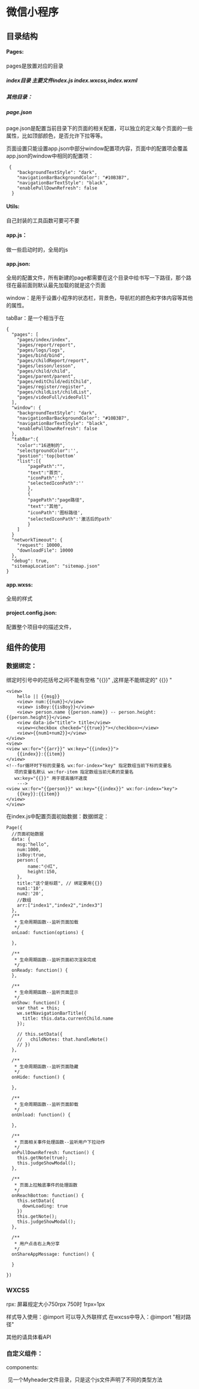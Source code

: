# 微信小程序

## 目录结构

#### Pages:

pages是放置对应的目录

##### index目录 主要文件index.js index.wxcss,index.wxml

##### 其他目录：

##### page.json

page.json是配置当前目录下的页面的相关配置，可以独立的定义每个页面的一些属性，比如顶部颜色，是否允许下拉等等。

页面设置只能设置app.json中部分window配置项内容，页面中的配置项会覆盖app.json的window中相同的配置项：

```
 {
    "backgroundTextStyle": "dark",
    "navigationBarBackgroundColor": "#10B3B7",
    "navigationBarTextStyle": "black",
    "enablePullDownRefresh": false
  }
```



#### Utils:

自己封装的工具函数可要可不要

#### app.js：

做一些启动时的，全局的js

#### app.json:

全局的配置文件，所有新建的page都需要在这个目录中给书写一下路径，那个路径在最前面则默认最先加载的就是这个页面

window：是用于设置小程序的状态栏，背景色，导航栏的颜色和字体内容等其他的属性。

tabBar：是一个相当于在

```
{
  "pages": [
    "pages/index/index",
    "pages/report/report",
    "pages/logs/logs",
    "pages/bind/bind",
    "pages/childReport/report",
    "pages/lesson/lesson",
    "pages/child/child",
    "pages/parent/parent",
    "pages/editChild/editChild",
    "pages/register/register",
    "pages/childList/childList",
    "pages/videoFull/videoFull"
  ],
  "window": {
    "backgroundTextStyle": "dark",
    "navigationBarBackgroundColor": "#10B3B7",
    "navigationBarTextStyle": "black",
    "enablePullDownRefresh": false
  },
  "tabBar":{
  	"color":"16进制的",
  	"selectgroundColor":'',
  	"postion":'top|bottom'
  	"list":[{
  		"pagePath":"",
  		"text":"首页",
  		"iconPath":'',
  		"selectedIconPath":''
  	    },
  	    {
  		"pagePath":"page路径",
  		"text":"其他",
  		"iconPath":'图标路径',
  		"selectedIconPath":'激活后的path'
  	    }
  	]
  }
  "networkTimeout": {
    "request": 10000,
    "downloadFile": 10000
  },
  "debug": true,
  "sitemapLocation": "sitemap.json"
}
```



#### app.wxss:

全局的样式

#### project.config.json: 

配置整个项目中的描述文件，



## 组件的使用

### 数据绑定：

绑定时引号中的花括号之间不能有空格 "{{}}" ,这样是不能绑定的"  {{}} "

```
<view>
	hello || {{msg}}
	<view> num:{{num}}</view>
	<view> isBoy:{{isBoy}}</view>
	<view> person.name {{person.name}} -- person.height:{{person.height}}</view>
	<view data-id="title"> title</view>
	<view><checkbox checked="{{true}}"></checkbox></view>
	<view>{{num1+num2}}</view>
</view>
<view>
<view wx:for="{{arr}}" wx:key="{{index}}">
	{{index}}:{{item}}
</view>
<!--for循环时下标的变量名 wx:for-index="key" 指定数组当前下标的变量名 
   项的变量名默认 wx:for-item 指定数组当前元素的变量名
   wx:key="{{}}" 用于提高循环速度
	--->
<view wx:for="{{person}}" wx:key="{{index}}" wx:for-index="key">
	{{key}}:{{item}}
</view>
</view>
```

在index.js中配置页面初始数据：数据绑定：

```
Page({
  //页面初始数据
  data: {
    msg:"hello",
    num:1000,
    isBoy:true,
    person:{
    	name:"小红",
    	height:150,
    },
    title:"这个是标题", // 绑定要用{{}}
    num1:'10',
    num2:'20',
    //数组
    arr:["index1","index2","index3"]
  },
  /**
   * 生命周期函数--监听页面加载
   */
  onLoad: function(options) {
    
  },

  /**
   * 生命周期函数--监听页面初次渲染完成
   */
  onReady: function() {
  },

  /**
   * 生命周期函数--监听页面显示
   */
  onShow: function() {
    var that = this;
    wx.setNavigationBarTitle({
      title: this.data.currentChild.name
    });

    // this.setData({
    //   childNotes: that.handleNote()
    // })
  },

  /**
   * 生命周期函数--监听页面隐藏
   */
  onHide: function() {

  },

  /**
   * 生命周期函数--监听页面卸载
   */
  onUnload: function() {

  },

  /**
   * 页面相关事件处理函数--监听用户下拉动作
   */
  onPullDownRefresh: function() {
    this.getNote(true);
    this.judgeShowModal();
  },

  /**
   * 页面上拉触底事件的处理函数
   */
  onReachBottom: function() {
    this.setData({
      downLoading: true
    })
    this.getNote();
    this.judgeShowModal();
  },

  /**
   * 用户点击右上角分享
   */
  onShareAppMessage: function() {

  }
 
})

```

### WXCSS

rpx: 屏幕规定大小750rpx 750时 1rpx=1px

样式导入使用：@import 可以导入外联样式  在wxcss中导入：@import  "相对路径"

其他的请具体看API

### 自定义组件：

components:

​	见一个Myheader文件目录，只是这个js文件声明了不同的类型方法



